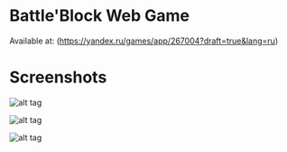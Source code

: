 # Battle'Block Web Game

Available at: (https://yandex.ru/games/app/267004?draft=true&lang=ru)

# Screenshots

![alt tag](https://sidenevkirill.github.io/BattleBlock/screen/menu.png)

![alt tag](https://sidenevkirill.github.io/BattleBlock/screen/one.png)

![alt tag](https://sidenevkirill.github.io/BattleBlock/screen/two.png)


